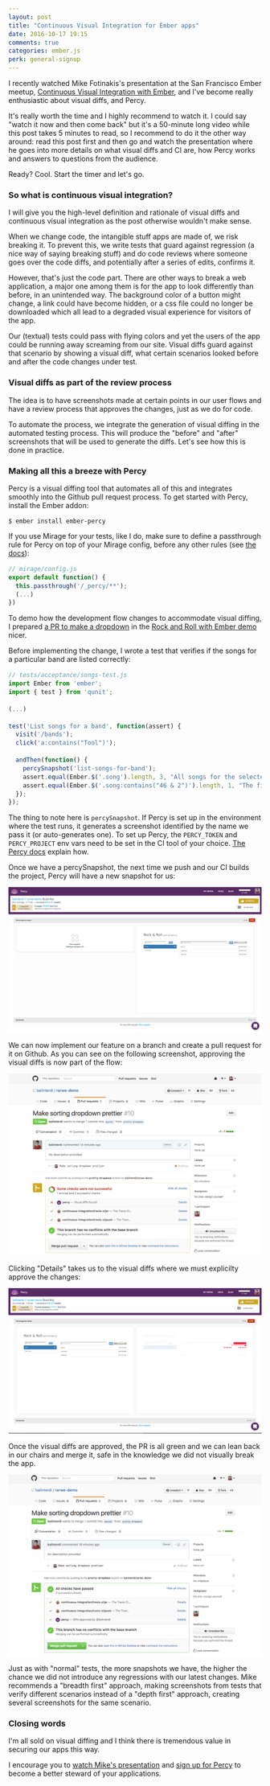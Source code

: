 ```yaml
---
layout: post
title: "Continuous Visual Integration for Ember apps"
date: 2016-10-17 19:15
comments: true
categories: ember.js
perk: general-signup
---
```


I recently watched Mike Fotinakis's presentation at the San Francisco Ember
meetup, [Continuous Visual Integration with Ember](https://youtu.be/iECnXK9EqA4),
and I've become really enthusiastic about visual diffs, and Percy.

It's really worth the time and I highly recommend to watch it. I could say
"watch it now and then come back" but it's a 50-minute long video while this
post takes 5 minutes to read, so I recommend to do it the other way around: read
this post first and then go and watch the presentation where he goes into more
details on what visual diffs and CI are, how Percy works and answers to
questions from the audience.

Ready? Cool. Start the timer and let's go.

### So what is continuous visual integration?

I will give you the high-level definition and rationale of visual diffs
and continuous visual integration as the post otherwise wouldn't make sense.

When we change code, the intangible stuff apps are made of, we risk breaking it.
To prevent this, we write tests that guard against regression (a nice way of
saying breaking stuff) and do code reviews where someone goes over the code
diffs, and potentially after a series of edits, confirms it.

However, that's just the code part. There are other ways to break a web
application, a major one among them is for the app to look differently than
before, in an unintended way. The background color of a button might change, a
link could have become hidden, or a css file could no longer be downloaded
which all lead to a degraded visual experience for visitors of the app.

Our (textual) tests could pass with flying colors and yet the users of the app
could be running away screaming from our site. Visual diffs guard against that
scenario by showing a visual diff, what certain scenarios looked before and
after the code changes under test.

### Visual diffs as part of the review process

The idea is to have screenshots made at certain points in our user flows and
have a review process that approves the changes, just as we do for code.

To automate the process, we integrate the generation of visual diffing in the
automated testing process. This will produce the "before" and "after"
screenshots that will be used to generate the diffs. Let's see how this is done
in practice.

### Making all this a breeze with Percy

Percy is a visual diffing tool that automates all of this and integrates
smoothly into the Github pull request process. To get started with Percy,
install the Ember addon:

    $ ember install ember-percy

If you use Mirage for your tests, like I do, make sure to define a passthrough
rule for Percy on top of your Mirage config, before any other rules (see
[the docs](https://percy.io/docs/clients/javascript/ember)):

```js
// mirage/config.js
export default function() {
  this.passthrough('/_percy/**');
  (...)
})
```

To demo how the development flow changes to accommodate visual diffing, I prepared [a PR to make a dropdown](https://github.com/balinterdi/rarwe-demo/pull/10)
in the [Rock and Roll with Ember demo](https://github.com/balinterdi/rarwe-demo) nicer.

Before implementing the change, I wrote a test that verifies if the songs for a
particular band are listed correctly:

```js
// tests/acceptance/songs-test.js
import Ember from 'ember';
import { test } from 'qunit';

(...)

test('List songs for a band', function(assert) {
  visit('/bands');
  click('a:contains("Tool")');

  andThen(function() {
    percySnapshot('list-songs-for-band');
    assert.equal(Ember.$('.song').length, 3, "All songs for the selected band are displayed");
    assert.equal(Ember.$('.song:contains("46 & 2")').length, 1, "The first song is displayed");
  });
});
```

The thing to note here is `percySnapshot`. If Percy is set up in the environment
where the test runs, it generates a screenshot identified by the name we pass it
(or auto-generates one). To set up Percy, the `PERCY_TOKEN` and `PERCY_PROJECT`
env vars need to be set in the CI tool of your choice. [The Percy
docs](https://percy.io/docs) explain how.

Once we have a percySnapshot, the next time we push and our CI builds the
project, Percy will have a new snapshot for us:

![First screenshot - No diff yet](/images/posts/visual-ci-with-percy/percy-first-screenshot.png)

We can now implement our feature on a branch and create a pull request for it on
Github. As you can see on the following screenshot, approving the visual diffs
is now part of the flow:

![Github before Percy approval](/images/posts/visual-ci-with-percy/github-pr-before-percy-approval.png)

Clicking "Details" takes us to the visual diffs where we must explicilty approve
the changes:

![Percy visual diffs](/images/posts/visual-ci-with-percy/percy-visual-diff.png)

Once the visual diffs are approved, the PR is all green and we can lean back in
our chairs and merge it, safe in the knowledge we did not visually break the
app.

![Github after Percy approval](/images/posts/visual-ci-with-percy/github-pr-after-percy-approval.png)

Just as with "normal" tests, the more snapshots we have, the higher the chance
we did not introduce any regressions with our latest changes. Mike recommends a
"breadth first" approach, making screenshots from tests that verify different
scenarios instead of a "depth first" approach, creating several screenshots for
the same scenario.

### Closing words

I'm all sold on visual diffing and I think there is tremendous value in securing
our apps this way.

I encourage you to [watch Mike's presentation](https://youtu.be/iECnXK9EqA4)
and [sign up for Percy](https://percy.io/) to become a better steward of your applications.


